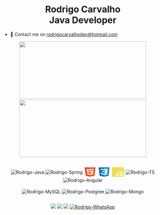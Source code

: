 <div align="center">
  <h1><strong>Rodrigo Carvalho</strong> <br>Java Developer</h1>
</div>

- 💬 Contact me on rodrigocarvalhodev@hotmail.com

<div align="center">
  <img height="180em" width="400px" src="https://github-readme-streak-stats.herokuapp.com/?user=rodrigocarvalhodev&theme=dracula&hide_border=false"/>
  <img height="180em" width="400px" src="https://github-readme-stats.vercel.app/api/top-langs/?username=rodrigocarvalhodev&layout=compact&langs_count=7&theme=dracula"/> 
</div>
  
  ##
  
<div align="center">
    <img align="center" alt="Rodrigo-Java" src="https://img.shields.io/badge/Java-ED8B00?style=for-the-badge&logo=java&logoColor=white">
    <img align="center" alt="Rodrigo-Spring" src="https://img.shields.io/badge/Spring-6DB33F?style=for-the-badge&logo=spring&logoColor=white">
    <img align="center" alt="Rodrigo-HTML" height="30" width="40" src="https://raw.githubusercontent.com/devicons/devicon/master/icons/html5/html5-original.svg">
    <img align="center" alt="Rodrigo-CSS" height="30" width="40" src="https://raw.githubusercontent.com/devicons/devicon/master/icons/css3/css3-original.svg">
    <img align="center" alt="Rodrigo-Js" height="30" width="40" src="https://raw.githubusercontent.com/devicons/devicon/master/icons/javascript/javascript-plain.svg">
    <img align="center" alt="Rodrigo-TS" src="https://img.shields.io/badge/TypeScript-007ACC?style=for-the-badge&logo=typescript&logoColor=white">
    <img align="center" alt="Rodrigo-Angular" src="https://img.shields.io/badge/AngularJS-E23237?style=for-the-badge&logo=angularjs&logoColor=white">
</div>
<br />
<div align="center">
    <img align="center" alt="Rodrigo-MySQL" src="https://img.shields.io/badge/MySQL-00000F?style=for-the-badge&logo=mysql&logoColor=white">
    <img align="center" alt="Rodrigo-Postgree" src="https://img.shields.io/badge/PostgreSQL-316192?style=for-the-badge&logo=postgresql&logoColor=white">
    <img align="center" alt="Rodrigo-Mongo" src="https://img.shields.io/badge/MongoDB-4EA94B?style=for-the-badge&logo=mongodb&logoColor=white">
</div>
  
  ## 
  
<div align="center">
    <a href="https://instagram.com/rodriguscarvalho" target="_blank"><img src="https://img.shields.io/badge/-Instagram-%23E4405F?style=for-the-badge&logo=instagram&logoColor=white" target="_blank"></a>
 <a href="https://discordapp.com/users/352901571543171074 " target="_blank"><img src="https://img.shields.io/badge/Discord-7289DA?style=for-the-badge&logo=discord&logoColor=white" target="_blank"></a> 
  <a href="https://www.linkedin.com/in/rodrigocarvalhodev/" target="_blank"><img src="https://img.shields.io/badge/-LinkedIn-%230077B5?style=for-the-badge&logo=linkedin&logoColor=white" target="_blank"></a> 
  <a align="center" href="https://api.whatsapp.com/send?phone=552792224721&text=Ol%C3%A1!" target="_blank">
    <img alt="Rodrigo-WhatsApp" src="https://img.shields.io/badge/WhatsApp-25D366?style=for-the-badge&logo=whatsapp&logoColor=white">
  </a>
</div>
